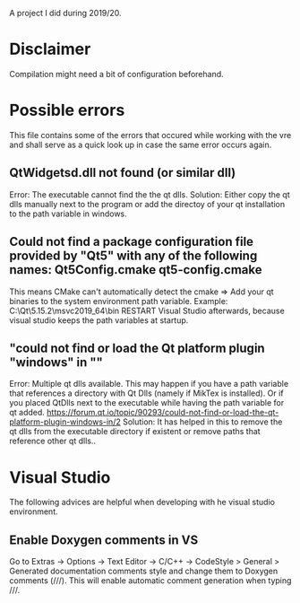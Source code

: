 A project I did during 2019/20.

# Disclaimer
Compilation might need a bit of configuration beforehand.

# Possible errors
This file contains some of the errors that occured while working with the vre and shall serve as a quick look up in case the same error occurs again.

## QtWidgetsd.dll not found (or similar dll)
Error: The executable cannot find the the qt dlls.
Solution: Either copy the qt dlls manually next to the program or add the directoy of your qt installation to the path variable in windows.

## Could not find a package configuration file provided by "Qt5" with any of the following names: Qt5Config.cmake qt5-config.cmake
This means CMake can't automatically detect the cmake => Add your qt binaries to the system environment path variable. Example: C:\Qt\5.15.2\msvc2019_64\bin
RESTART Visual Studio afterwards, because visual studio keeps the path variables at startup.

## "could not find or load the Qt platform plugin "windows" in ""
Error: Multiple qt dlls available. This may happen if you have a path variable that references a directory with Qt Dlls (namely if MikTex is installed). Or
if you placed QtDlls next to the executable while having the path variable for qt added. 
https://forum.qt.io/topic/90293/could-not-find-or-load-the-qt-platform-plugin-windows-in/2
Solution: It has helped in this to remove the qt dlls from the executable directory if existent or remove paths that reference other qt dlls..

# Visual Studio
The following advices are helpful when developing with he visual studio environment.

## Enable Doxygen comments in VS
Go to Extras -> Options -> Text Editor -> C/C++ -> CodeStyle > General > Generated documentation comments style
and change them to Doxygen comments (///). This will enable automatic comment generation when typing ///.
